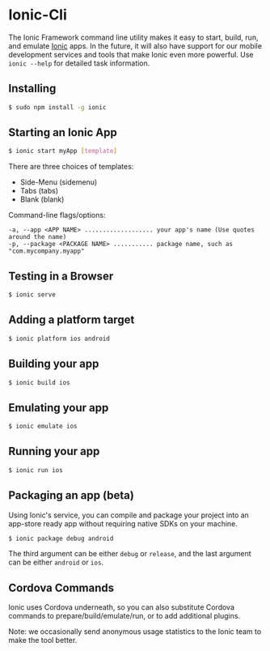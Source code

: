 Ionic-Cli
=========

The Ionic Framework command line utility makes it easy to start, build, run, and emulate [Ionic](http://ionicframework.com/) apps. In the future, it will also have support for our mobile development services and tools that make Ionic even more powerful. Use `ionic --help` for detailed task information.

## Installing

```bash
$ sudo npm install -g ionic
```

## Starting an Ionic App

```bash
$ ionic start myApp [template]
```

There are three choices of templates:

* Side-Menu (sidemenu)
* Tabs (tabs)
* Blank (blank)
 
Command-line flags/options:

    -a, --app <APP NAME> ................... your app's name (Use quotes around the name)
    -p, --package <PACKAGE NAME> ........... package name, such as "com.mycompany.myapp"


## Testing in a Browser

```bash
$ ionic serve
```


## Adding a platform target

```bash
$ ionic platform ios android
```

## Building your app

```bash
$ ionic build ios
```

## Emulating your app

```bash
$ ionic emulate ios
```

## Running your app

```bash
$ ionic run ios
```


## Packaging an app (beta)

Using Ionic's service, you can compile and package your project into an app-store ready app without
requiring native SDKs on your machine.

```bash
$ ionic package debug android
```

The third argument can be either `debug` or `release`, and the last argument can be either `android` or `ios`.


## Cordova Commands

Ionic uses Cordova underneath, so you can also substitute Cordova commands to prepare/build/emulate/run, or to add additional plugins.

Note: we occasionally send anonymous usage statistics to the Ionic team to make the tool better.

